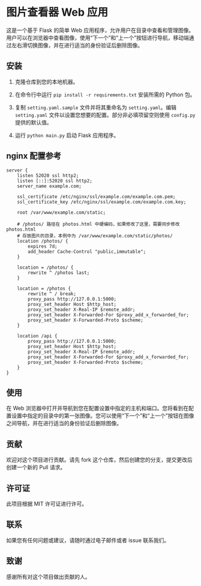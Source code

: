 # 图片查看器 Web 应用

这是一个基于 Flask 的简单 Web 应用程序，允许用户在目录中查看和管理图像。用户可以在浏览器中查看图像，使用“下一个”和“上一个”按钮进行导航，移动端通过左右滑切换图像，并在进行适当的身份验证后删除图像。

## 安装

1. 克隆仓库到您的本地机器。

2. 在命令行中运行 `pip install -r requirements.txt` 安装所需的 Python 包。

3. 复制 `setting.yaml.sample` 文件并将其重命名为 `setting.yaml`。编辑 `setting.yaml` 文件以设置您想要的配置。部分非必填项留空则使用 `config.py` 提供的默认值。

4. 运行 `python main.py` 启动 Flask 应用程序。

## nginx 配置参考

```
server {
    listen 52020 ssl http2;
    listen [::]:52020 ssl http2;
    server_name example.com;

    ssl_certificate /etc/nginx/ssl/example.com/example.com.pem;
    ssl_certificate_key /etc/nginx/ssl/example.com/example.com.key;

    root /var/www/example.com/static;

    # /photos/ 路径在 photos.html 中硬编码，如果修改了这里，需要同步修改 photos.html
    # 存放图片的目录，本例中为 /var/www/example.com/static/photos/
    location /photos/ {
        expires 7d;
        add_header Cache-Control "public,immutable";
    }

    location = /photos/ {
        rewrite ^ /photos last;
    }

    location = /photos {
        rewrite ^ / break;
        proxy_pass http://127.0.0.1:5000;
        proxy_set_header Host $http_host;
        proxy_set_header X-Real-IP $remote_addr;
        proxy_set_header X-Forwarded-For $proxy_add_x_forwarded_for;
        proxy_set_header X-Forwarded-Proto $scheme;
    }

    location /api {
        proxy_pass http://127.0.0.1:5000;
        proxy_set_header Host $http_host;
        proxy_set_header X-Real-IP $remote_addr;
        proxy_set_header X-Forwarded-For $proxy_add_x_forwarded_for;
        proxy_set_header X-Forwarded-Proto $scheme;
    }
}
```

## 使用

在 Web 浏览器中打开并导航到您在配置设置中指定的主机和端口。您将看到在配置设置中指定的目录中的第一张图像。您可以使用“下一个”和“上一个”按钮在图像之间导航，并在进行适当的身份验证后删除图像。

## 贡献

欢迎对这个项目进行贡献。请先 fork 这个仓库，然后创建您的分支，提交更改后创建一个新的 Pull 请求。

## 许可证

此项目根据 MIT 许可证进行许可。

## 联系

如果您有任何问题或建议，请随时通过电子邮件或者 issue 联系我们。

## 致谢

感谢所有对这个项目做出贡献的人。
